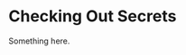 [title]: # (Checking Out Secrets)
[tags]: # (XXX)
[priority]: # (3255)
# Checking Out Secrets
Something here.
